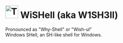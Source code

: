 # <img src="https://swee.pythonanywhere.com/w1sh3ll.svg" alt="The logo of WiSHell." width="40"/> WiSHell (aka W1SH3ll)
Pronounced as "Why-Shell" or "Wish-ul"  
Windows SHell, an SH-like shell for Windows.
